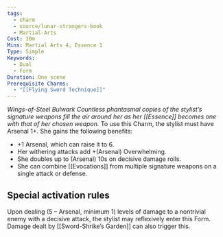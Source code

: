 ```yaml
---
tags:
  - charm
  - source/lunar-strangers-book
  - Martial-Arts
Cost: 10m
Mins: Martial Arts 4, Essence 1
Type: Simple
Keywords:
  - Dual
  - Form
Duration: One scene
Prerequisite Charms:
  - "[[Flying Sword Technique]]"
---
```

*Wings-of-Steel Bulwark Countless phantasmal copies of the stylist’s signature weapons fill the air around her as her [[Essence]] becomes one with that of her chosen weapon.*
To use this Charm, the stylist must have Arsenal 1+.
She gains the following benefits: 
- +1 Arsenal, which can raise it to 6.
- Her withering attacks add +(Arsenal) Overwhelming.
- She doubles up to (Arsenal) 10s on decisive damage rolls.
- She can combine [[Evocations]] from multiple signature weapons on a single attack or defense.
## Special activation rules
Upon dealing (5 – Arsenal, minimum 1) levels of damage to a nontrivial enemy with a decisive attack, the stylist may reflexively enter this Form. Damage dealt by [[Sword-Shrike’s Garden]] can also trigger this.